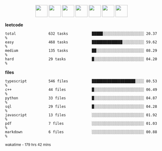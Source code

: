 <div align="center"><img src="https://assets.leetcode.com/static_assets/marketing/2024-50-lg.png" width="40" height="40"> <img src="https://assets.leetcode.com/static_assets/marketing/lg50.png" width="40" height="40"> <img src="https://leetcode.com/static/images/badges/dcc-2024-3.png" width="40" height="40"> <img src="https://leetcode.com/static/images/badges/dcc-2024-2.png" width="40" height="40"> <img src="https://leetcode.com/static/images/badges/dcc-2024-1.png" width="40" height="40"> <img src="https://leetcode.com/static/images/badges/dcc-2023-12.png" width="40" height="40"> <img src="https://leetcode.com/static/images/badges/dcc-2023-11.png" width="40" height="40"> </div>

**leetcode**
```text
total               632 tasks           █████░░░░░░░░░░░░░░░░░░░ 20.37 %             
easy                468 tasks           ██████████████░░░░░░░░░░ 59.62 %             
medium              135 tasks           ██░░░░░░░░░░░░░░░░░░░░░░ 08.29 %             
hard                29 tasks            █░░░░░░░░░░░░░░░░░░░░░░░ 04.20 %             
```

**files**
```text
typescript          546 files           ████████████████████░░░░ 80.53 %             
c++                 44 files            █░░░░░░░░░░░░░░░░░░░░░░░ 06.49 %             
python              33 files            █░░░░░░░░░░░░░░░░░░░░░░░ 04.87 %             
sql                 29 files            █░░░░░░░░░░░░░░░░░░░░░░░ 04.28 %             
javascript          13 files            ░░░░░░░░░░░░░░░░░░░░░░░░ 01.92 %             
pdf                 7 files             ░░░░░░░░░░░░░░░░░░░░░░░░ 01.03 %             
markdown            6 files             ░░░░░░░░░░░░░░░░░░░░░░░░ 00.88 %             
```

<sub>wakatime - 179 hrs 42 mins</sub>